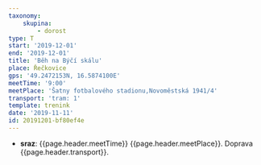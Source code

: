 ```yaml
---
taxonomy:
    skupina:
        - dorost
type: T
start: '2019-12-01'
end: '2019-12-01'
title: 'Běh na Býčí skálu'
place: Řečkovice
gps: '49.2472153N, 16.5874100E'
meetTime: '9:00'
meetPlace: 'Šatny fotbalového stadionu,Novoměstská 1941/4'
transport: 'tram: 1'
template: trenink
date: '2019-11-11'
id: 20191201-bf80ef4e
---
```

* **sraz**: {{page.header.meetTime}} {{page.header.meetPlace}}. Doprava {{page.header.transport}}.

